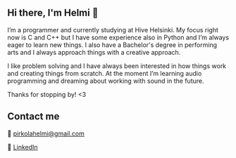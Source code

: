 ## Hi there, I'm Helmi 👋

I’m a programmer and currently studying at Hive Helsinki. My focus right now is C and C++ but I have some experience also in Python and I’m always eager to learn new things. I also have a Bachelor's degree in performing arts and I always approach things with a creative approach.

I like problem solving and I have always been interested in how things work and creating things from scratch. At the moment I’m learning audio programming and dreaming about working with sound in the future.

Thanks for stopping by! <3

## Contact me

📧 pirkolahelmi@gmail.com

💼 [LinkedIn](www.linkedin.com/in/helmi-pirkola-84499b333)

<!--
**hpirkola/hpirkola** is a ✨ _special_ ✨ repository because its `README.md` (this file) appears on your GitHub profile.

Here are some ideas to get you started:

- 🔭 I’m currently working on ...
- 🌱 I’m currently learning ...
- 👯 I’m looking to collaborate on ...
- 🤔 I’m looking for help with ...
- 💬 Ask me about ...
- 📫 How to reach me: ...
- 😄 Pronouns: ...
- ⚡ Fun fact: ...
-->
